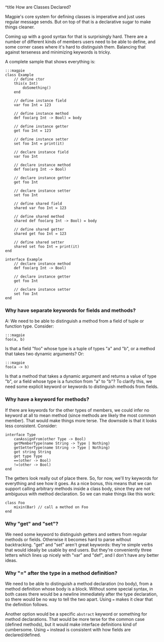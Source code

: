 ^title How are Classes Declared?

Magpie's core system for defining classes is imperative and just uses regular message sends. But on top of that is a declarative sugar to make things cleaner.

Coming up with a good syntax for that is surprisingly hard. There are a number of different kinds of members users need to be able to define, and some corner cases where it's hard to distinguish them. Balancing that against terseness and minimizing keywords is tricky.

A complete sample that shows everything is:

    :::magpie
    class Example
        // define ctor
        this(x Int)
            doSomething()
        end
    
        // define instance field
        var foo Int = 123
        
        // define instance method
        def foo(arg Int -> Bool) = body
    
        // define instance getter
        get foo Int = 123
    
        // define instance setter
        set foo Int = print(it)
    
        // declare instance field
        var foo Int
    
        // declare instance method
        def foo(arg Int -> Bool)
    
        // declare instance getter
        get foo Int
    
        // declare instance setter
        set foo Int
        
        // define shared field
        shared var foo Int = 123
    
        // define shared method
        shared def foo(arg Int -> Bool) = body
    
        // define shared getter
        shared get foo Int = 123
    
        // define shared setter
        shared set foo Int = print(it)
    end
    
    interface Example
        // declare instance method
        def foo(arg Int -> Bool)
    
        // declare instance getter
        get foo Int
    
        // declare instance setter
        set foo Int
    end

### Why have separate keywords for fields and methods?

A: We need to be able to distinguish a method from a field of tuple or function type. Consider:

    :::magpie
    foo(a, b)

Is that a field "foo" whose type is a tuple of types "a" and "b", or a method that takes two dynamic arguments? Or:

    :::magpie
    foo(a -> b)

Is that a method that takes a dynamic argument and returns a value of type "b", or a field whose type is a function from "a" to "b"? To clarify this, we need some explicit keyword or keywords to distinguish methods from fields.

### Why have a keyword for methods?

If there are keywords for the other types of members, we could infer no keyword at all to mean method (since methods are likely the most common member). That would make things more terse. The downside is that it looks less consistent. Consider:

    interface Type
        canAssignFrom(other Type -> Bool)
        getMemberType(name String -> Type | Nothing)
        getSetterType(name String -> Type | Nothing)
        get string String
        get type Type
        ==(other -> Bool)
        !=(other -> Bool)
    end

The getters look really out of place there. So, for now, we'll try keywords for everything and see how it goes. As a nice bonus, this means that we can support calling arbitrary methods inside a class body, since they are not ambiguous with method declaration. So we can make things like this work:

    class Foo
        mixin(Bar) // call a method on Foo
    end

### Why "get" and "set"?

We need some keyword to distinguish getters and setters from regular methods or fields. Otherwise it becomes hard to parse without backtracking. "get" and "set" aren't great keywords: they're simple verbs that would ideally be usable by end users. But they're conveniently three letters which lines up nicely with "var" and "def", and I don't have any better ideas.

### Why "=" after the type in a method definition?

We need to be able to distinguish a method declaration (no body), from a method definition whose body is a block. Without some special syntax, in both cases there would be a newline immediately after the type declaration, so there would be no way to tell the two apart. Using `=` makes it clear that the definition follows.

Another option would be a specific `abstract` keyword or something for method declarations. That would be more terse for the common case (defined methods), but it would make interface definitions kind of cumbersome. Using `=` instead is consistent with how fields are declared/defined.




